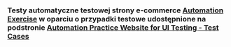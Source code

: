 ### Testy automatyczne testowej strony e-commerce [Automation Exercise](https://automationexercise.com/) w oparciu o przypadki testowe udostępnione na podstronie [Automation Practice Website for UI Testing - Test Cases](https://automationexercise.com/test_cases)
